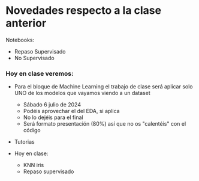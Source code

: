 # Novedades respecto a la clase anterior


Notebooks:

* Repaso Supervisado
* No Supervisado

### Hoy en clase veremos:

* Para el bloque de Machine Learning el trabajo de clase será aplicar solo UNO de los modelos que vayamos viendo a un dataset
  * Sábado 6 julio de 2024
  * Podéis aprovechar el del EDA, si aplica
  * No lo dejéis para el final
  * Será formato presentación (80%) así que no os "calentéis" con el código

* Tutorias


* Hoy en clase: 
  * KNN iris
  * Repaso supervisado